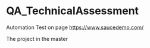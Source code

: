 # QA_TechnicalAssessment
Automation Test on page https://www.saucedemo.com/

The project in the master
